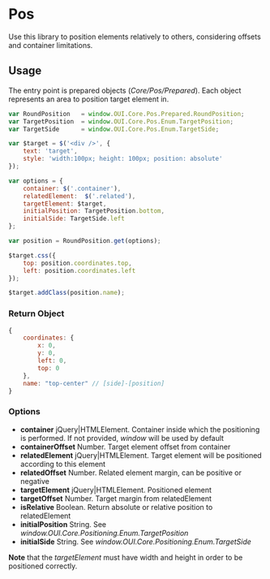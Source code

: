 # Pos
Use this library to position elements relatively to others, considering offsets and container limitations.

## Usage 
The entry point is prepared objects (*Core/Pos/Prepared*). Each object represents an area to position target element in.

```JavaScript
var RoundPosition   = window.OUI.Core.Pos.Prepared.RoundPosition;
var TargetPosition  = window.OUI.Core.Pos.Enum.TargetPosition;
var TargetSide      = window.OUI.Core.Pos.Enum.TargetSide;

var $target = $('<div />', {
    text: 'target',
    style: 'width:100px; height: 100px; position: absolute'
});

var options = {
    container: $('.container'),
    relatedElement:  $('.related'),
    targetElement: $target,
    initialPosition: TargetPosition.bottom,
    initialSide: TargetSide.left
};

var position = RoundPosition.get(options);

$target.css({
    top: position.coordinates.top, 
    left: position.coordinates.left
});

$target.addClass(position.name);
```

### Return Object
```JavaScript
{
    coordinates: {
        x: 0,
        y: 0,
        left: 0,
        top: 0
    },
    name: "top-center" // [side]-[position]
}
```


### Options
* **container** jQuery|HTMLElement. Container inside which the positioning is performed. If not provided, *window* will be used by default
* **containerOffset** Number. Target element offset from container
* **relatedElement** jQuery|HTMLElement. Target element will be positioned according to this element
* **relatedOffset** Number. Related element margin, can be positive or negative
* **targetElement** jQuery|HTMLElement. Positioned element
* **targetOffset** Number. Target margin from relatedElement
* **isRelative** Boolean. Return absolute or relative position to relatedElement
* **initialPosition** String. See *window.OUI.Core.Positioning.Enum.TargetPosition*
* **initialSide** String. See *window.OUI.Core.Positioning.Enum.TargetSide*

**Note** that the *targetElement* must have width and height in order to be positioned correctly.